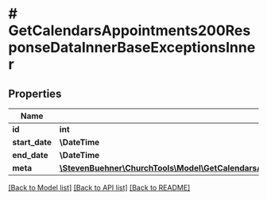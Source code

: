 # # GetCalendarsAppointments200ResponseDataInnerBaseExceptionsInner

## Properties

Name | Type | Description | Notes
------------ | ------------- | ------------- | -------------
**id** | **int** |  | [optional]
**start_date** | **\DateTime** |  | [optional]
**end_date** | **\DateTime** |  | [optional]
**meta** | [**\StevenBuehner\ChurchTools\Model\GetCalendarsAppointments200ResponseDataInnerBaseAdditionsInnerMeta**](GetCalendarsAppointments200ResponseDataInnerBaseAdditionsInnerMeta.md) |  | [optional]

[[Back to Model list]](../../README.md#models) [[Back to API list]](../../README.md#endpoints) [[Back to README]](../../README.md)
